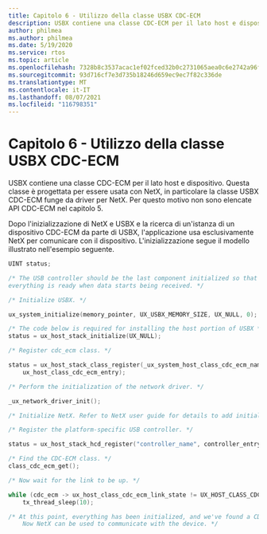 ```yaml
---
title: Capitolo 6 - Utilizzo della classe USBX CDC-ECM
description: USBX contiene una classe CDC-ECM per il lato host e dispositivo. Questa classe è progettata per essere usata con NetX, in particolare la classe USBX CDC-ECM funge da driver per NetX. Per questo motivo non sono elencate API CDC-ECM nel capitolo 5.
author: philmea
ms.author: philmea
ms.date: 5/19/2020
ms.service: rtos
ms.topic: article
ms.openlocfilehash: 7328b8c3537acac1ef02fced32b0c2731065aea0c6e2742a96f0644e9a8045f0
ms.sourcegitcommit: 93d716cf7e3d735b18246d659ec9ec7f82c336de
ms.translationtype: MT
ms.contentlocale: it-IT
ms.lasthandoff: 08/07/2021
ms.locfileid: "116798351"
---
```

# <a name="chapter-6---usbx-cdc-ecm-class-usage"></a>Capitolo 6 - Utilizzo della classe USBX CDC-ECM

USBX contiene una classe CDC-ECM per il lato host e dispositivo. Questa classe è progettata per essere usata con NetX, in particolare la classe USBX CDC-ECM funge da driver per NetX. Per questo motivo non sono elencate API CDC-ECM nel capitolo 5.

Dopo l'inizializzazione di NetX e USBX e la ricerca di un'istanza di un dispositivo CDC-ECM da parte di USBX, l'applicazione usa esclusivamente NetX per comunicare con il dispositivo. L'inizializzazione segue il modello illustrato nell'esempio seguente.

```c
UINT status;

/* The USB controller should be the last component initialized so that
everything is ready when data starts being received. */

/* Initialize USBX. */

ux_system_initialize(memory_pointer, UX_USBX_MEMORY_SIZE, UX_NULL, 0);

/* The code below is required for installing the host portion of USBX */
status = ux_host_stack_initialize(UX_NULL);

/* Register cdc_ecm class. */

status = ux_host_stack_class_register(_ux_system_host_class_cdc_ecm_name,
    ux_host_class_cdc_ecm_entry);

/* Perform the initialization of the network driver. */

_ux_network_driver_init();

/* Initialize NetX. Refer to NetX user guide for details to add initialization code. */

/* Register the platform-specific USB controller. */

status = ux_host_stack_hcd_register("controller_name", controller_entry, param1, param2);

/* Find the CDC-ECM class. */
class_cdc_ecm_get();

/* Now wait for the link to be up. */

while (cdc_ecm -> ux_host_class_cdc_ecm_link_state != UX_HOST_CLASS_CDC_ECM_LINK_STATE_UP)
    tx_thread_sleep(10);

/* At this point, everything has been initialized, and we've found a CDC-ECM device.
    Now NetX can be used to communicate with the device. */
```

